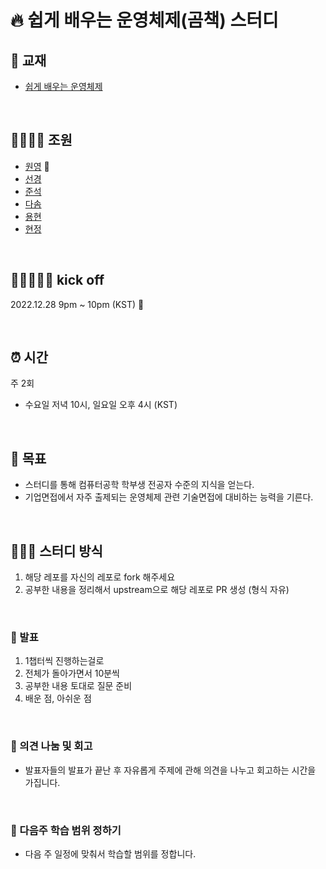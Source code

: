 # 🔥 쉽게 배우는 운영체제(곰책) 스터디

## 📖 교재

- [쉽게 배우는 운영체제](https://product.kyobobook.co.kr/detail/S000001743685)

<br>

## 👨‍👩‍👦‍👦 조원

- [원영](https://github.com/yooveloper) 🙈
- [선경](https://github.com/seongyeong826)
- [준석](https://github.com/frost0807)
- [다솜](https://github.com/babybeb)
- [용현](https://github.com/dragonappear)
- [현정](https://github.com/MakeIt2sy)

<br>

## 🏃🏽‍♀️🏃‍♂️ kick off

2022.12.28 9pm ~ 10pm (KST) 🎄

<br>

## ⏰ 시간

주 2회

- 수요일 저녁 10시, 일요일 오후 4시 (KST)

<br />

## 🚀 목표

- 스터디를 통해 컴퓨터공학 학부생 전공자 수준의 지식을 얻는다.
- 기업면접에서 자주 출제되는 운영체제 관련 기술면접에 대비하는 능력을 기른다.

<br />

## 👩🏻‍💻 스터디 방식

1. 해당 레포를 자신의 레포로 fork 해주세요
2. 공부한 내용을 정리해서 upstream으로 해당 레포로 PR 생성 (형식 자유)

<br>

### 💬 발표

1. 1챕터씩 진행하는걸로
2. 전체가 돌아가면서 10분씩
3. 공부한 내용 토대로 질문 준비
4. 배운 점, 아쉬운 점

<br>

### 🤔 의견 나눔 및 회고

- 발표자들의 발표가 끝난 후 자유롭게 주제에 관해 의견을 나누고 회고하는 시간을 가집니다.

<br>

### 🎯 다음주 학습 범위 정하기

- 다음 주 일정에 맞춰서 학습할 범위를 정합니다.
